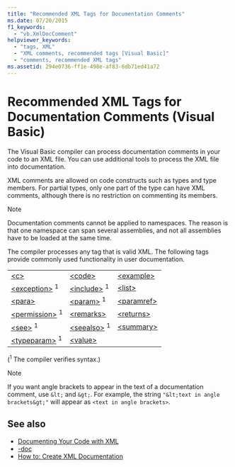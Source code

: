 ```yaml
---
title: "Recommended XML Tags for Documentation Comments"
ms.date: 07/20/2015
f1_keywords: 
  - "vb.XmlDocComment"
helpviewer_keywords: 
  - "tags, XML"
  - "XML comments, recommended tags [Visual Basic]"
  - "comments, recommended XML tags"
ms.assetid: 294e0736-ff1e-498e-af83-6db71ed41a72
---
```

# Recommended XML Tags for Documentation Comments (Visual Basic)
The Visual Basic compiler can process documentation comments in your code to an XML file. You can use additional tools to process the XML file into documentation.  
  
 XML comments are allowed on code constructs such as types and type members. For partial types, only one part of the type can have XML comments, although there is no restriction on commenting its members.  
  
> [!NOTE]
> Documentation comments cannot be applied to namespaces. The reason is that one namespace can span several assemblies, and not all assemblies have to be loaded at the same time.  
  
 The compiler processes any tag that is valid XML. The following tags provide commonly used functionality in user documentation.  
  
||||  
|---|---|---|  
|[\<c>](c.md)|[\<code>](code.md)|[\<example>](example.md)|  
|[\<exception>](exception.md) <sup>1</sup>|[\<include>](include.md) <sup>1</sup>|[\<list>](list.md)|  
|[\<para>](para.md)|[\<param>](param.md) <sup>1</sup>|[\<paramref>](paramref.md)|  
|[\<permission>](permission.md) <sup>1</sup>|[\<remarks>](remarks.md)|[\<returns>](returns.md)|  
|[\<see>](see.md) <sup>1</sup>|[\<seealso>](seealso.md) <sup>1</sup>|[\<summary>](summary.md)|  
|[\<typeparam>](typeparam.md) <sup>1</sup>|[\<value>](value.md)||  
  
 (<sup>1</sup> The compiler verifies syntax.)  
  
> [!NOTE]
> If you want angle brackets to appear in the text of a documentation comment, use `&lt;` and `&gt;`. For example, the string `"&lt;text in angle brackets&gt;"` will appear as `<text in angle brackets>`.  
  
## See also

- [Documenting Your Code with XML](../../programming-guide/program-structure/documenting-your-code-with-xml.md)
- [-doc](../../reference/command-line-compiler/doc.md)
- [How to: Create XML Documentation](../../programming-guide/program-structure/how-to-create-xml-documentation.md)
